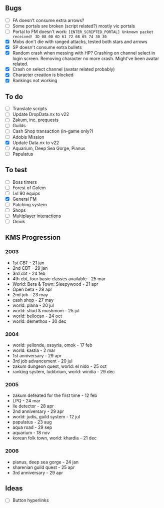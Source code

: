 ## Bugs
- [ ] FA doesn't consume extra arrows?
- [ ] Some portals are broken (script related?) mostly vic portals
- [ ] Portal to FM doesn't work: `[ENTER_SCRIPTED_PORTAL] Unknown packet received! 3D 08 00 6D 61 72 6B 65 74 30 30`
- [x] Mobs don't die with ranged attacks, tested both stars and arrows
- [x] SP doesn't consume extra bullets
- [x] Random crash when messing with HP? Crashing on channel select in login screen. Removing character no more crash. Might've been avatar related.
- [x] Crash on select channel (avatar related probably)
- [x] Character creation is blocked
- [x] Rankings not working

## To do
- [ ] Translate scripts
- [ ] Update DropData.nx to v22
- [ ] Zakum, inc. prequests
- [ ] Guilds
- [ ] Cash Shop transaction (in-game only?)
- [ ] Adobis Mission
- [x] Update Data.nx to v22
- [ ] Aquarium, Deep Sea Gorge, Pianus
- [ ] Papulatus

## To test
- [ ] Boss timers
- [ ] Forest of Golem
- [ ] Lvl 90 equips
- [x] General FM
- [ ] Patching system
- [ ] Shops
- [ ] Multiplayer interactions
- [ ] Omok

## KMS Progression
### 2003
- 1st CBT - 21 jan
- 2nd CBT - 29 jan
- 3rd cbt - 24 feb
- 4th cbt, four basic classes available - 25 mar
- World: Bera & Town: Sleepywood - 21 apr
- Open beta - 29 apr
- 2nd job - 23 may
- cash shop - 27 may
- world: plana - 20 jul
- world: stiud & mushmom - 25 jul
- world: bellocan - 24 oct
- world: demethos - 30 dec

### 2004
- world: yellonde, ossyria, omok - 17 feb
- world: kastia - 2 mar
- 1st anniversary - 29 apr
- 3rd job advancement - 20 jul
- zakum dungeon quest, world: el nido - 25 oct
- ranking system, ludibrium, world: windia - 29 dec

### 2005
- zakum defeated for the first time - 12 feb
- LPQ - 24 mar
- lie detector - 28 apr
- 2nd anniversary - 29 apr
- world: judis, guild system - 12 jul
- papulatus - 23 aug
- aqua road - 29 sep
- aquarium - 18 nov
- korean folk town, world: khardia - 21 dec

### 2006
- pianus, deep sea gorge - 24 jan
- sharenian guild quest - 25 apr
- 3rd anniversary - 29 apr

## Ideas
- [ ] Button hyperlinks